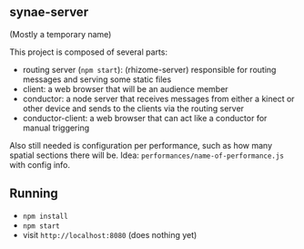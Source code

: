 
synae-server
------------

(Mostly a temporary name)

This project is composed of several parts:

- routing server (`npm start`): (rhizome-server) responsible for routing messages and serving some static files
- client: a web browser that will be an audience member
- conductor: a node server that receives messages from either a kinect or other device and sends to the clients via the routing server
- conductor-client: a web browser that can act like a conductor for manual triggering

Also still needed is configuration per performance, such as how many spatial sections there will be. Idea: `performances/name-of-performance.js` with config info.

Running
-------

- `npm install`
- `npm start`
- visit `http://localhost:8080` (does nothing yet)
